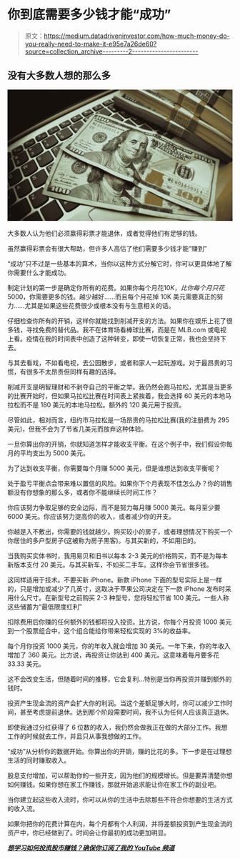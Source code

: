 # 你到底需要多少钱才能“成功”

> 原文：<https://medium.datadriveninvestor.com/how-much-money-do-you-really-need-to-make-it-e95e7a26de60?source=collection_archive---------2----------------------->

## 没有大多数人想的那么多

![](img/a56ac6957dddd8a821ae2eed3c02e7f3.png)

大多数人认为他们必须赢得彩票才能退休，或者觉得他们有足够的钱。

虽然赢得彩票会有很大帮助，但许多人高估了他们需要多少钱才能“赚到”

“成功”只不过是一些基本的算术，当你以这种方式分解它时，你可以更具体地了解你需要什么才能成功。

制定计划的第一步是确定你所有的花费。如果你每个月花$10K，比你每个月只花$ 5000，你需要更多的钱。越少越好……而且每个月花掉 10K 美元需要真正的努力……尤其是如果这些花费很少或根本没有与生意相关的话。

仔细检查你所有的开销，这样你就能找到削减开支的方法。如果你在娱乐上花了很多钱，寻找免费的替代品。我不在体育场看棒球比赛，而是在 MLB.com 或电视上看。疫情在我的时间表中创造了这种转变，即使一切恢复正常，我也会坚持下去。

与其去看戏，不如看电视，去公园散步，或者和家人一起玩游戏。对于最昂贵的习惯，有很多不太昂贵但同样有趣的选择。

削减开支是明智理财和不剥夺自己的平衡之举。我仍然会跑马拉松，尤其是当更多的比赛开始时，但如果马拉松比赛在时间表上紧挨着，我会选择 60 美元的本地马拉松而不是 180 美元的本地马拉松。额外的 120 美元用于投资。

尽管如此，相对而言，纽约市马拉松是一场昂贵的马拉松比赛(我的注册费为 295 美元)，但我不会为了节省几美元而放弃这种体验。

一旦你算出你的开销，你就知道怎样才能收支平衡。在这个例子中，我们假设你每月的平均支出为 5000 美元。

为了达到收支平衡，你需要每个月赚 5000 美元，但是谁想达到收支平衡呢？

处于盈亏平衡点会带来难以置信的风险。如果你下个月表现不佳怎么办？你的销售额没有你想象的那么多，或者你不能继续长时间工作？

你应该努力争取足够的安全边际，而不是努力每月赚 5000 美元。每月至少要 6000 美元。你应该努力提高你的收入，或者减少你的开支。

你越是入不敷出，你需要的钱就越少。购买较小的房子，或者理想情况下购买一个你居住的多户型房子(这被称为房子黑客)。与其买新的，不如用旧的。

当我购买实体书时，我用易贝和旧书以每本 2-3 美元的价格购买，而不是为每本新版本支付 20 美元。与其买新车，不如买二手车。这样你会节省很多钱。

这同样适用于技术。不要买新 iPhone。新款 iPhone 下面的型号实际上是一样的，只是增加或减少了几英寸，这取决于苹果公司决定在下一款 iPhone 发布时采用什么尺寸。在新型号之前购买 2-3 种型号，您将轻松节省 100 美元。一些人称这些储蓄为“最低限度红利”

扣除费用后你赚的任何额外的钱都将投入投资。比方说，你每个月投资 1000 美元到一个股票组合中，这个组合能给你带来轻松实现的 3%的收益率。

每个月你投资 1000 美元，你的年收入就会增加 30 美元。一年下来，你的年收入增加了 360 美元。比方说，再投资让你达到 400 美元。这意味着每月要多花 33.33 美元。

这不会改变生活，但随着时间的推移，它会复利…特别是当你再投资并赚到额外的钱时。

投资产生现金流的资产会扩大你的利润。当这个差额足够大时，你可以减少工作时间，甚至考虑提前退休。达到那个阶段需要时间，我不认为任何人应该真正退休。

即使我通过分红获得了 6 位数的收入，我仍然会做我正在做的大部分工作。我想工作的时候就去工作，并且只从事我想做的工作。

“成功”从分析你的数据开始。你算出你的开销，赚的比花的多。下一步是在过理想生活的同时赚取收入。

股息支付增加，可以帮助你的一些开支，因为他们的规模增长。但是要弄清楚你想如何赚钱。如果你想在家工作赚钱，那就开始追求能让你在家工作的副业吧。

当你建立起这些收入流时，你可以从你的生活中去除那些不符合你想要的生活方式的收入流。

如果你把你的花费计算在内，每个月都有个人利润，并将差额投资到产生现金流的资产中，你已经做到了。时间会让你最初的成功更加明显。

[***想学习如何投资股市赚钱？确保你订阅了我的 YouTube 频道***](http://bit.ly/2W4ag01)